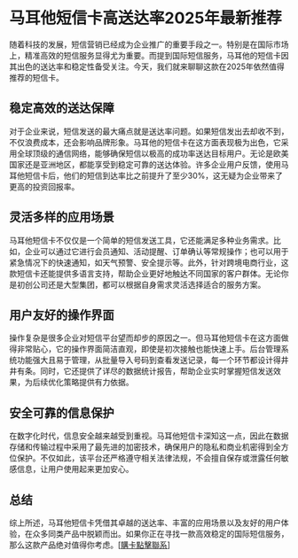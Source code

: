 # 马耳他短信卡高送达率2025年最新推荐

随着科技的发展，短信营销已经成为企业推广的重要手段之一。特别是在国际市场上，精准高效的短信服务显得尤为重要。而提到国际短信服务，马耳他的短信卡因其出色的送达率和稳定性备受关注。今天，我们就来聊聊这款在2025年依然值得推荐的短信卡。

## 稳定高效的送达保障

对于企业来说，短信发送的最大痛点就是送达率问题。如果短信发出去却收不到，不仅浪费成本，还会影响品牌形象。马耳他的短信卡在这方面表现极为出色，它采用全球顶级的通信网络，能够确保短信以极高的成功率送达目标用户。无论是欧美国家还是亚洲地区，都能享受到稳定可靠的送达体验。许多企业用户反馈，使用马耳他短信卡后，他们的短信到达率比之前提升了至少30%，这无疑为企业带来了更高的投资回报率。

## 灵活多样的应用场景

马耳他短信卡不仅仅是一个简单的短信发送工具，它还能满足多种业务需求。比如，企业可以通过它进行会员通知、活动提醒、订单确认等常规操作；也可以用于紧急情况下的快速通知，如天气预警、安全提示等。此外，针对跨境电商行业，这款短信卡还能提供多语言支持，帮助企业更好地触达不同国家的客户群体。无论你是初创公司还是大型集团，都可以根据自身需求灵活选择适合的服务方案。

## 用户友好的操作界面

操作复杂是很多企业对短信平台望而却步的原因之一。但马耳他短信卡在这方面做得非常贴心，它的操作界面简洁直观，即使是初次接触也能快速上手。后台管理系统功能强大且易于管理，从批量导入号码到查看发送记录，每一个环节都设计得井井有条。同时，它还提供了详尽的数据统计报告，帮助企业实时掌握短信发送效果，为后续优化策略提供有力依据。

## 安全可靠的信息保护

在数字化时代，信息安全越来越受到重视。马耳他短信卡深知这一点，因此在数据存储和传输过程中采用了最先进的加密技术，确保用户的隐私和商业机密得到全方位保护。不仅如此，该平台还严格遵守相关法律法规，不会擅自保存或泄露任何敏感信息，让用户使用起来更加安心。

## 总结

综上所述，马耳他短信卡凭借其卓越的送达率、丰富的应用场景以及友好的用户体验，在众多同类产品中脱颖而出。如果你正在寻找一款高效稳定的国际短信服务，那么这款产品绝对值得你考虑。[[購卡點擊聯系](https://t.me/s/SXDXQF)]